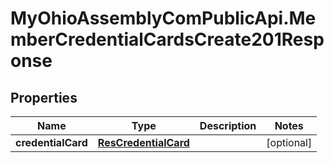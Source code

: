 # MyOhioAssemblyComPublicApi.MemberCredentialCardsCreate201Response

## Properties

Name | Type | Description | Notes
------------ | ------------- | ------------- | -------------
**credentialCard** | [**ResCredentialCard**](ResCredentialCard.md) |  | [optional] 


